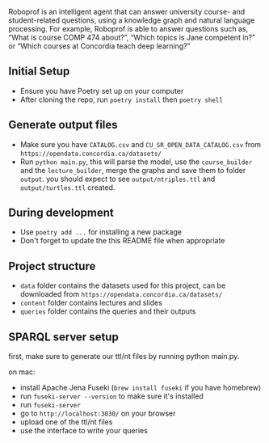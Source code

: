 Roboprof is an intelligent agent that can answer university course- and student-related questions, using a knowledge graph and natural language processing.
For example, Roboprof is able to answer questions such as, “What is course COMP
474 about?”, “Which topics is Jane competent in?” or “Which courses at Concordia
teach deep learning?”


## Initial Setup
- Ensure you have Poetry set up on your computer
- After cloning the repo, run `poetry install` then `poetry shell`

## Generate output files
- Make sure you have `CATALOG.csv` and `CU_SR_OPEN_DATA_CATALOG.csv` from `https://opendata.concordia.ca/datasets/`
- Run `python main.py`, this will parse the model, use the `course_builder` and the `lecture_builder`, merge the graphs and save them to folder `output`. you should expect to see `output/ntriples.ttl` and `output/turtles.ttl` created.


## During development
- Use `poetry add ...` for installing a new package
- Don't forget to update the this README file when appropriate

## Project structure
- `data` folder contains the datasets used for this project, can be downloaded from `https://opendata.concordia.ca/datasets/`
- `content` folder contains lectures and slides
- `queries` folder contains the queries and their outputs


## SPARQL server setup
first, make sure to generate our ttl/nt files by running python main.py.

on mac:
- install Apache Jena Fuseki (`brew install fuseki` if you have homebrew)
- run `fuseki-server --version` to make sure it's installed
- run `fuseki-server`
- go to `http://localhost:3030/` on your browser
- upload one of the ttl/nt files
- use the interface to write your queries
